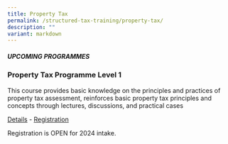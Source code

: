 ```yaml
---
title: Property Tax
permalink: /structured-tax-training/property-tax/
description: ""
variant: markdown
---
```

##### **UPCOMING PROGRAMMES**




### **Property Tax Programme Level 1**

This course provides basic knowledge on the principles and practices of property tax assessment, reinforces basic property tax principles and concepts through lectures, discussions, and practical cases

[Details](property_tax_Level1_2024) - [Registration](https://form.gov.sg/66ba104f7dd406a58ebc066f)

Registration is OPEN for 2024 intake.
